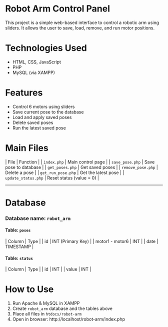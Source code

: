 # Robot Arm Control Panel

This project is a simple web-based interface to control a robotic arm using sliders. It allows the user to save, load, remove, and run motor positions.

# Technologies Used
- HTML, CSS, JavaScript
- PHP
- MySQL (via XAMPP)

# Features
- Control 6 motors using sliders
- Save current pose to the database
- Load and apply saved poses
- Delete saved poses
- Run the latest saved pose

# Main Files
| File | Function | 
| `index.php` | Main control page |
| `save_pose.php` | Save pose to database |
| `get_poses.php` | Get saved poses |
| `remove_pose.php` | Delete a pose |
| `get_run_pose.php` | Get the latest pose |
| `update_status.php` | Reset status (value = 0) |

---

# Database

### Database name: `robot_arm`

#### Table: `poses`
| Column  | Type |
| id | INT (Primary Key) |
| motor1 - motor6 | INT |
| date | TIMESTAMP |

#### Table: `status`
| Column | Type |
| id     | INT |
| value  | INT |

# How to Use
1. Run Apache & MySQL in XAMPP  
2. Create `robot_arm` database and the tables above  
3. Place all files in `htdocs/robot-arm`  
4. Open in browser:  http://localhost/robot-arm/index.php
